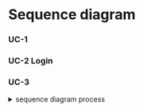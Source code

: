 # Sequence diagram

### UC-1

### UC-2 Login

### UC-3

<details>
   <summary>sequence diagram process</summary>
   1. first variation(210504~210508)    <br>  
   UC1   <br>
   ![KakaoTalk_20210508_200650213](https://user-images.githubusercontent.com/59490892/117540723-6d6fa080-b04b-11eb-9380-84c17eccf541.png)
   ![KakaoTalk_20210508_200655523](https://user-images.githubusercontent.com/59490892/117540726-6fd1fa80-b04b-11eb-8f18-a7445611d3c5.jpg)
   ![KakaoTalk_20210508_200658378](https://user-images.githubusercontent.com/59490892/117540728-706a9100-b04b-11eb-8c1d-5872c0eeb565.png)
   <br>
   UC2   <br>
   ![uc2 login](https://user-images.githubusercontent.com/59490892/117151119-ba593a00-adf3-11eb-8168-b7a410407b71.JPG)
  
   2. second variation(210508~210511)     <br>
   UC1     <br>
   UC2   <br>
   UC3    <br>

</details>

